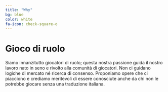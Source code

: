 ```yaml
---
title: "Why"
bg: blue
color: white
fa-icon: check-square-o
---
```


# Gioco di ruolo

Siamo innanzitutto giocatori di ruolo; questa nostra passione guida il nostro lavoro nato in seno e rivolto alla comunità di giocatori. Non ci guidano logiche di mercato né ricerca di consenso. Proponiamo opere che ci piacciono e crediamo meritevoli di essere conosciute anche da chi non le potrebbe giocare senza una traduzione italiana.
